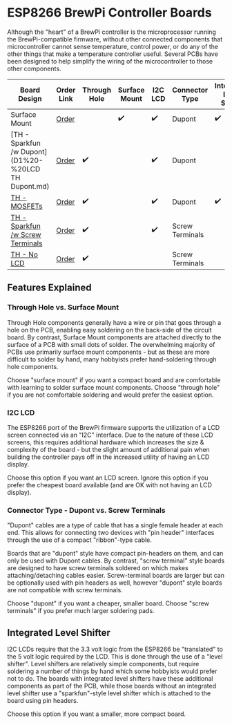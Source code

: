 ESP8266 BrewPi Controller Boards
================================

Although the "heart" of a BrewPi controller is the microprocessor running the BrewPi-compatible firmware, without other connected components that microcontroller cannot sense temperature, control power, or do any of the other things that make a temperature controller useful. Several PCBs have been designed to help simplify the wiring of the microcontroller to those other components.


| Board Design                                                                             | Order Link                           | Through Hole       | Surface Mount      | I2C LCD            | Connector Type  | Integrated Level Shifter |
|------------------------------------------------------------------------------------------|--------------------------------------|--------------------|--------------------|--------------------|-----------------|--------------------------|
| Surface Mount                                                                            | [Order](https://PCBs.io/share/8DDk0) |                    | :heavy_check_mark: | :heavy_check_mark: | Dupont          | :heavy_check_mark:       |
| [TH - Sparkfun /w Dupont](D1%20-%20LCD TH Dupont.md)                                     | [Order](https://PCBs.io/share/40D1X) | :heavy_check_mark: |                    | :heavy_check_mark: | Dupont          |                          |
| [TH - MOSFETs](https://github.com/brewpi-remix/brewpi-pcb-rmx/tree/master/D1%20Breakout) | [Order](https://pcbs.io/share/z5JLZ) | :heavy_check_mark: |                    | :heavy_check_mark: | Dupont          | :heavy_check_mark:       |
| [TH - Sparkfun /w Screw Terminals](D1%20-%20LCD%20TH%20Screws.md)                        | [Order](https://PCBs.io/share/4qpVq) | :heavy_check_mark: |                    | :heavy_check_mark: | Screw Terminals |                          |
| [TH - No LCD](D1%20-%20No%20LCD.md)                                                      | [Order](https://PCBs.io/share/49yVo) | :heavy_check_mark: |                    |                    | Screw Terminals |                          |




Features Explained
------------------

### Through Hole vs. Surface Mount

Through Hole components generally have a wire or pin that goes through a hole on the PCB, enabling easy soldering on the back-side of the circuit board. By contrast, Surface Mount components are attached directly to the surface of a PCB with small dots of solder. The overwhelming majority of PCBs use primarily surface mount components - but as these are more difficult to solder by hand, many hobbyists prefer hand-soldering through hole components. 

Choose "surface mount" if you want a compact board and are comfortable with learning to solder surface mount components. Choose "through hole" if you are not comfortable soldering and would prefer the easiest option.


### I2C LCD

The ESP8266 port of the BrewPi firmware supports the utilization of a LCD screen connected via an "I2C" interface. Due to the nature of these LCD screens, this requires additional hardware which increases the size & complexity of the board - but the slight amount of additional pain when building the controller pays off in the increased utility of having an LCD display.

Choose this option if you want an LCD screen. Ignore this option if you prefer the cheapest board available (and are OK with not having an LCD display).


### Connector Type - Dupont vs. Screw Terminals

"Dupont" cables are a type of cable that has a single female header at each end. This allows for connecting two devices with "pin header" interfaces through the use of a compact "ribbon"-type cable. 

Boards that are "dupont" style have compact pin-headers on them, and can only be used with Dupont cables. By contrast, "screw terminal" style boards are designed to have screw terminals soldered on which makes attaching/detaching cables easier. Screw-terminal boards are larger but can be optionally used with pin headers as well, however "dupont" style boards are not compatible with screw terminals.

Choose "dupont" if you want a cheaper, smaller board. Choose "screw terminals" if you prefer much larger soldering pads. 


## Integrated Level Shifter

I2C LCDs require that the 3.3 volt logic from the ESP8266 be "translated" to the 5 volt logic required by the LCD. This is done through the use of a "level shifter". Level shifters are relatively simple components, but require soldering a number of things by hand which some hobbyists would prefer not to do. The boards with integrated level shifters have these additional components as part of the PCB, while those boards without an integrated level shifter use a "sparkfun"-style level shifter which is attached to the board using pin headers. 


Choose this option if you want a smaller, more compact board.



